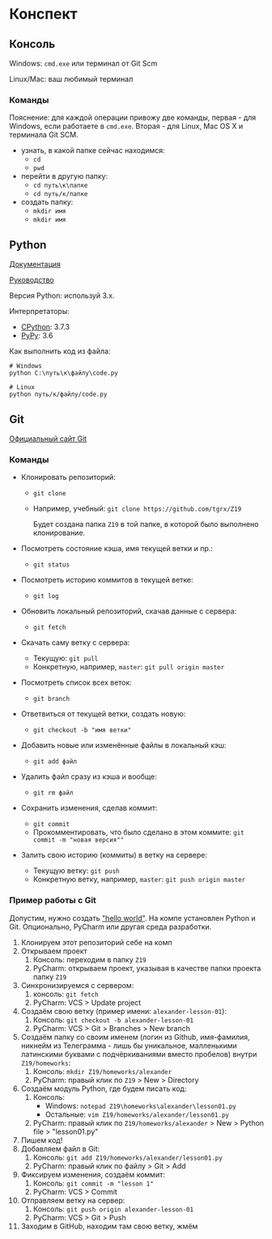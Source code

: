 # Конспект

## Консоль

Windows: `cmd.exe` или терминал от Git Scm

Linux/Mac: ваш любимый терминал

### Команды

Пояснение: для каждой операции привожу две команды, первая - для Windows, если работаете в `cmd.exe`. Вторая - для Linux, Mac OS X и терминала Git SCM.

- узнать, в какой папке сейчас находимся:
    - `cd`
    - `pwd`
- перейти в другую папку:
    - `cd путь\к\папке`
    - `cd путь/к/папке`
- создать папку:
    - `mkdir имя`
    - `mkdir имя`

## Python

[Документация](https://docs.python.org/3/index.html)

[Руководство](https://docs.python.org/3/tutorial/index.html)

Версия Python: используй 3.x.

Интерпретаторы:

- [CPython](https://www.python.org/): 3.7.3
- [PyPy](https://pypy.org/): 3.6

Как выполнить код из файла:

```shell script
# Windows
python C:\путь\к\файлу\code.py

# Linux
python путь/к/файлу/code.py
```

## Git

[Официальный сайт Git](https://git-scm.com/)

### Команды

- Клонировать репозиторий:
    - `git clone`
    - Например, учебный: `git clone https://github.com/tgrx/Z19`
        
        Будет создана папка `Z19` в той папке, в которой было выполнено клонирование.

- Посмотреть состояние кэша, имя текущей ветки и пр.:
    -  `git status`

- Посмотреть историю коммитов в текущей ветке:
    - `git log`

- Обновить локальный репозиторий, скачав данные с сервера:
    - `git fetch`

- Скачать саму ветку с сервера:
    - Текущую: `git pull`
    - Конкретную, например, `master`: `git pull origin master`

- Посмотреть список всех веток:
    - `git branch`

- Ответвиться от текущей ветки, создать новую:
    - `git checkout -b "имя ветки"`

- Добавить новые или изменённые файлы в локальный кэш:
    - `git add файл`

- Удалить файл сразу из кэша и вообще:
    - `git rm файл`

- Сохранить изменения, сделав коммит:
    - `git commit`
    - Прокомментировать, что было сделано в этом коммите: `git commit -m "новая версия""`

- Залить свою историю (коммиты) в ветку на сервере:
    - Текущую ветку: `git push`
    - Конкретную ветку, например, `master`: `git push origin master`


### Пример работы с Git

Допустим, нужно создать ["hello world"](https://ru.wikipedia.org/wiki/Hello,_world!).
На компе установлен Python и Git. Опционально, PyCharm или другая среда разработки.

1. Клонируем этот репозиторий себе на комп
1. Открываем проект
    1. Консоль: переходим в папку `Z19`
    1. PyCharm: открываем проект, указывая в качестве папки проекта папку `Z19`
1. Синхронизируемся с сервером:
    1. консоль: `git fetch`
    1. PyCharm: VCS > Update project
1. Создаём свою ветку (пример имени: `alexander-lesson-01`):
    1. Консоль: `git checkout -b alexander-lesson-01`
    1. PyCharm: VCS > Git > Branches > New branch
1. Создаём папку со своим именем (логин из Github, имя-фамилия, никнейм из Телеграмма - лишь бы уникальное, малленькими латинскими буквами с подчёркиваниями вместо пробелов) внутри `Z19/homeworks`:
    1. Консоль: `mkdir Z19/homeworks/alexander`
    1. PyCharm: правый клик по `Z19` > New > Directory
1. Создаём модуль Python, где будем писать код:
    1. Консоль:
        - Windows: `notepad Z19\homeworks\alexander\lesson01.py`
        - Остальные: `vim Z19/homeworks/alexander/lesson01.py`
    1. PyCharm: правый клик по `Z19/homeworks/alexander` > New > Python file > "lesson01.py"
1. Пишем код!
1. Добавляем файл в Git:
    1. Консоль: `git add Z19/homeworks/alexander/lesson01.py`
    1. PyCharm: правый клик по файлу > Git > Add
1. Фиксируем изменения, создаём коммит:
    1. Консоль: `git commit -m "lesson 1"`
    1. PyCharm: VCS > Commit
1. Отправляем ветку на сервер:
    1. Консоль: `git push origin alexander-lesson-01`
    1. PyCharm: VCS > Git > Push
1. Заходим в GitHub, находим там свою ветку, жмём 